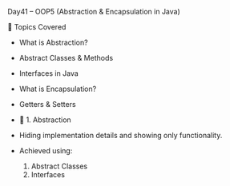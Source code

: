 Day41 – OOP5 (Abstraction & Encapsulation in Java)

📌 Topics Covered
- What is Abstraction?  
- Abstract Classes & Methods  
- Interfaces in Java  
- What is Encapsulation?  
- Getters & Setters

-  📝 1. Abstraction
- Hiding implementation details and showing only functionality.  
- Achieved using:
  1. Abstract Classes
  2. Interfaces

